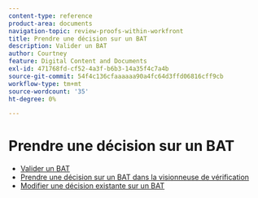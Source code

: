 ```yaml
---
content-type: reference
product-area: documents
navigation-topic: review-proofs-within-workfront
title: Prendre une décision sur un BAT
description: Valider un BAT
author: Courtney
feature: Digital Content and Documents
exl-id: 471768fd-cf52-4a3f-b6b3-14a35f4c7a4b
source-git-commit: 54f4c136cfaaaaaa90a4fc64d3ffd06816cff9cb
workflow-type: tm+mt
source-wordcount: '35'
ht-degree: 0%

---
```


# Prendre une décision sur un BAT

* [Valider un BAT](../../../../review-and-approve-work/proofing/reviewing-proofs-within-workfront/make-a-decision-on-a-proof/approve-proof.md)
* [Prendre une décision sur un BAT dans la visionneuse de vérification](../../../../review-and-approve-work/proofing/reviewing-proofs-within-workfront/make-a-decision-on-a-proof/make-decisions-on-proof.md)
* [Modifier une décision existante sur un BAT](../../../../review-and-approve-work/proofing/reviewing-proofs-within-workfront/make-a-decision-on-a-proof/change-existing-decision.md)
